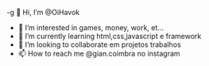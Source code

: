 -g 👋 Hi, I’m @OiHavok
- 👀 I’m interested in games, money, work, et...
- 🌱 I’m currently learning html,css,javascript e framework
- 💞️ I’m looking to collaborate em projetos trabalhos
- 📫 How to reach me  @gian.coimbra no instagram

<!---
OiHavook001/OiHavook001 is a ✨ special ✨ repository because its `README.md` (this file) appears on your GitHub profile.
You can click the Preview link to take a look at your changes.
--->
